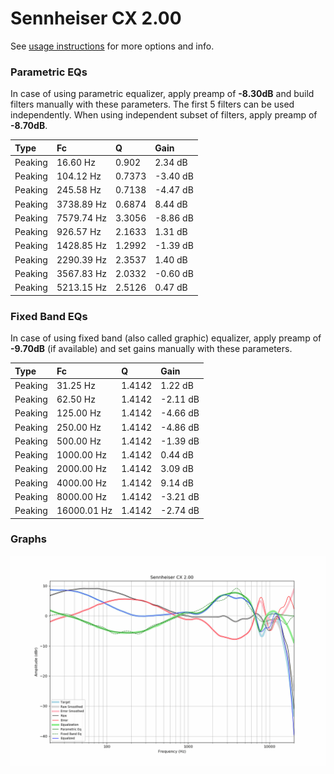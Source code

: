 # Sennheiser CX 2.00
See [usage instructions](https://github.com/jaakkopasanen/AutoEq#usage) for more options and info.

### Parametric EQs
In case of using parametric equalizer, apply preamp of **-8.30dB** and build filters manually
with these parameters. The first 5 filters can be used independently.
When using independent subset of filters, apply preamp of **-8.70dB**.

| Type    | Fc         |      Q | Gain     |
|:--------|:-----------|:-------|:---------|
| Peaking | 16.60 Hz   | 0.902  | 2.34 dB  |
| Peaking | 104.12 Hz  | 0.7373 | -3.40 dB |
| Peaking | 245.58 Hz  | 0.7138 | -4.47 dB |
| Peaking | 3738.89 Hz | 0.6874 | 8.44 dB  |
| Peaking | 7579.74 Hz | 3.3056 | -8.86 dB |
| Peaking | 926.57 Hz  | 2.1633 | 1.31 dB  |
| Peaking | 1428.85 Hz | 1.2992 | -1.39 dB |
| Peaking | 2290.39 Hz | 2.3537 | 1.40 dB  |
| Peaking | 3567.83 Hz | 2.0332 | -0.60 dB |
| Peaking | 5213.15 Hz | 2.5126 | 0.47 dB  |

### Fixed Band EQs
In case of using fixed band (also called graphic) equalizer, apply preamp of **-9.70dB**
(if available) and set gains manually with these parameters.

| Type    | Fc          |      Q | Gain     |
|:--------|:------------|:-------|:---------|
| Peaking | 31.25 Hz    | 1.4142 | 1.22 dB  |
| Peaking | 62.50 Hz    | 1.4142 | -2.11 dB |
| Peaking | 125.00 Hz   | 1.4142 | -4.66 dB |
| Peaking | 250.00 Hz   | 1.4142 | -4.86 dB |
| Peaking | 500.00 Hz   | 1.4142 | -1.39 dB |
| Peaking | 1000.00 Hz  | 1.4142 | 0.44 dB  |
| Peaking | 2000.00 Hz  | 1.4142 | 3.09 dB  |
| Peaking | 4000.00 Hz  | 1.4142 | 9.14 dB  |
| Peaking | 8000.00 Hz  | 1.4142 | -3.21 dB |
| Peaking | 16000.01 Hz | 1.4142 | -2.74 dB |

### Graphs
![](./Sennheiser%20CX%202.00.png)